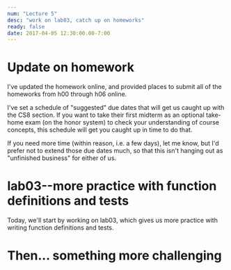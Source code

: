 ```yaml
---
num: "Lecture 5"
desc: "work on lab03, catch up on homeworks"
ready: false
date: 2017-04-05 12:30:00.00-7:00
---
```


# Update on homework

I've updated the homework online, and provided places to submit all of the homeworks from h00 through h06 online.

I've set a schedule of "suggested" due dates that will get us caught up with the CS8 section.  If you want to take their first midterm as an optional 
take-home exam (on the honor system) to check your understanding of course concepts, this schedule will get you caught up in time to do that.

If you need more time (within reason, i.e. a few days), let me know, but I'd prefer not to extend those due dates much, so that this isn't hanging out as "unfinished business" for 
either of us.

# lab03--more practice with function definitions and tests

Today, we'll start by working on lab03, which gives us more practice with writing function definitions and tests.

# Then... something more challenging



